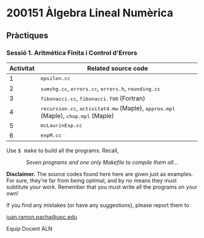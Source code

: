 # 200151 Àlgebra Lineal Numèrica
## Pràctiques
### Sessió 1. Aritmètica Finita i Control d'Errors

Activitat | Related source code 
----------|---------------------
 1| <tt>epsilon.cc</tt>
 2| <tt>sumshg.cc</tt>, <tt>errors.cc</tt>, <tt>errors.h</tt>, <tt>rounding.cc</tt>
 3| <tt>fibonacci.cc</tt>, <tt>fibonacci.f90</tt> (Fortran)
 4| <tt>recursion.cc</tt>, <tt>activitat4.mw</tt> (Maple), <tt>approx.mpl</tt> (Maple), <tt>chop.mpl</tt> (Maple) 
 5| <tt>mcLaurinExp.cc</tt>
 6| <tt>expM.cc<tt>

Use <tt>$ make</tt> to build all the programs. Recall,

<p align="center">
<em>Seven programs and one only Makefile to compile them all...</em>
</p>

**Disclaimer.** The source codes found here here are given just as examples. For
sure, they're far from being optimal, and by no means they must subtitute your
work. Remember that you must write all the programs on your own!

If you find any mistakes (or have any suggestions), please report them to

juan.ramon.pacha@upc.edu

Equip Docent ALN
